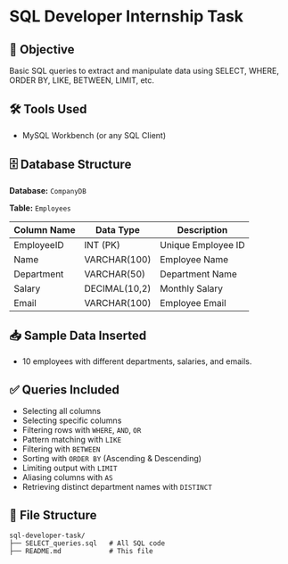 # SQL Developer Internship Task

## 📌 Objective
Basic SQL queries to extract and manipulate data using SELECT, WHERE, ORDER BY, LIKE, BETWEEN, LIMIT, etc.

## 🛠 Tools Used
- MySQL Workbench (or any SQL Client)

## 🗄 Database Structure
**Database:** `CompanyDB`

**Table:** `Employees`

| Column Name | Data Type | Description        |
|--------------|------------|--------------------|
| EmployeeID   | INT (PK)   | Unique Employee ID |
| Name         | VARCHAR(100) | Employee Name    |
| Department   | VARCHAR(50) | Department Name  |
| Salary       | DECIMAL(10,2) | Monthly Salary |
| Email        | VARCHAR(100) | Employee Email  |

## 📥 Sample Data Inserted
- 10 employees with different departments, salaries, and emails.

## ✅ Queries Included
- Selecting all columns
- Selecting specific columns
- Filtering rows with `WHERE`, `AND`, `OR`
- Pattern matching with `LIKE`
- Filtering with `BETWEEN`
- Sorting with `ORDER BY` (Ascending & Descending)
- Limiting output with `LIMIT`
- Aliasing columns with `AS`
- Retrieving distinct department names with `DISTINCT`

## 📁 File Structure
```
sql-developer-task/
├── SELECT_queries.sql   # All SQL code
├── README.md            # This file
```



